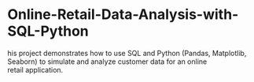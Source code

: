# Online-Retail-Data-Analysis-with-SQL-Python
his project demonstrates how to use SQL and Python (Pandas, Matplotlib, Seaborn) to simulate and analyze customer data for an online retail application.
